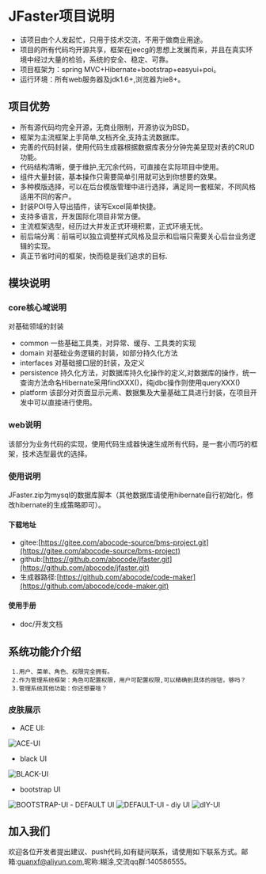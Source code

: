 # JFaster项目说明

- 该项目由个人发起忙，只用于技术交流，不用于做商业用途。
- 项目的所有代码均开源共享，框架在jeecg的思想上发展而来，并且在真实环境中经过大量的检验，系统的安全、稳定、可靠。
- 项目框架为：spring MVC+Hibernate+bootstrap+easyui+poi。
- 运行环境：所有web服务器及jdk1.6+,浏览器为ie8+。

## 项目优势

- 所有源代码均完全开源，无商业限制，开源协议为BSD。
-  框架为主流框架上手简单,文档齐全,支持主流数据库。
- 完善的代码封装，使用代码生成器根据数据库表分分钟完美呈现对表的CRUD功能。
- 代码结构清晰，便于维护,无冗余代码，可直接在实际项目中使用。
- 组件大量封装，基本操作只需要简单引用就可达到你想要的效果。
- 多种模版选择，可以在后台模版管理中进行选择，满足同一套框架，不同风格适用不同的客户。
- 封装POI导入导出插件，读写Excel简单快捷。
- 支持多语言，开发国际化项目非常方便。
- 主流框架选型，经历过大并发正式环境积累，正式环境无忧。
- 前后端分离：前端可以独立调整样式风格及显示和后端只需要关心后台业务逻辑的实现。
- 真正节省时间的框架，快而稳是我们追求的目标.


## 模块说明

### core核心域说明

对基础领域的封装
 
 - common 一些基础工具类，对异常、缓存、工具类的实现
 - domain 对基础业务逻辑的封装，如部分持久化方法
 - interfaces 对基础接口层的封装，及定义
 - persistence 持久化方法，对数据库持久化操作的定义,对数据库的操作，统一查询方法命名Hibernate采用findXXX()，纯jdbc操作则使用queryXXX()
 - platform 该部分对页面显示元素、数据集及大量基础工具进行封装，在项目开发中可以直接进行使用。

### web说明

该部分为业务代码的实现，使用代码生成器快速生成所有代码，是一套小而巧的框架，技术选型最优的选择。

### 使用说明
JFaster.zip为mysql的数据库脚本（其他数据库请使用hibernate自行初始化，修改hibernate的生成策略即可）。
#### 下载地址
 - gitee:[https://gitee.com/abocode-source/bms-project.git](https://gitee.com/abocode-source/bms-project)
 - github:[https://github.com/abocode/jfaster.git](https://github.com/abocode/jfaster.git)
 - 生成器路径:[https://github.com/abocode/code-maker](https://github.com/abocode/code-maker.git)

#### 使用手册
 - doc/开发文档 

## 系统功能介介绍

     1.用户、菜单、角色、权限完全拥有。
     2.作为管理系统框架：角色可配置权限，用户可配置权限,可以精确到具体的按钮，够吗？
     3.管理系统其他功能：你还想要啥？

### 皮肤展示
- ACE UI:
 <img alt="ACE-UI" src="https://gitee.com/uploads/images/2018/0418/003928_2f87f596_78155.png">

- black UI
 <img alt="BLACK-UI" src="https://gitee.com/uploads/images/2018/0418/004331_21951b87_78155.png">

- bootstrap UI
 <img alt="BOOTSTRAP-UI" src="https://gitee.com/uploads/images/2018/0418/004432_6f865d82_78155.png">
- DEFAULT UI
 <img alt="DEFAULT-UI" src="https://gitee.com/uploads/images/2018/0418/004503_142347aa_78155.png">
- diy UI
 <img alt="dIY-UI" src="https://gitee.com/uploads/images/2018/0418/004548_8da42ab5_78155.png">


## 加入我们

   欢迎各位开发者提出建议、push代码,如有疑问联系，请使用如下联系方式。邮箱:guanxf@aliyun.com,昵称:糊涂,交流qq群:140586555。